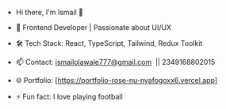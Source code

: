 -  Hi there, I'm Ismail 👋

- 🚀 Frontend Developer | Passionate about UI/UX
- 🛠 Tech Stack: React, TypeScript, Tailwind, Redux Toolkit
- 📫 Contact: [ismailolawale777@gmail.com](mailto:ismailolawale777@gmail.com)  || 2349168802015
- 🌐 Portfolio: [https://portfolio-rose-nu-nyafogoxx6.vercel.app]
- ⚡ Fun fact: I love playing football

<!---
DevIsmail-coder/DevIsmail-coder is a ✨ special ✨ repository because its `README.md` (this file) appears on your GitHub profile.
You can click the Preview link to take a look at your changes.
--->
